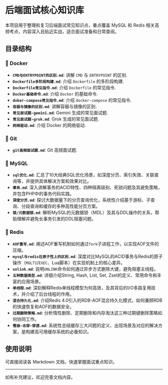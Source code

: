# 后端面试核心知识库

本项目用于整理和复习后端面试常见知识点，重点覆盖 MySQL 和 Redis 相关高频考点，内容深入且贴近实战，适合面试准备和日常查阅。

## 目录结构

### 🐳 Docker

-   **`CMD与ENTRYPOINT的区别.md`**: 讲解 `CMD` 与 `ENTRYPOINT` 的区别.
-   **`Dockerfile多阶段构建.md`**: 介绍 `Dockerfile` 的多阶段构建.
-   **`Dockerfile常见指令.md`**: 介绍 `Dockerfile` 的常见指令.
-   **`Docker基础命令.md`**: 介绍 `Docker` 的基础命令.
-   **`doker-compose常见指令.md`**: 介绍 `docker-compose` 的常见指令.
-   **`容器与镜像的区别.md`**: 讲解容器与镜像的区别.
-   **`常见面试题-gemini.md`**: Gemini 生成的常见面试题.
-   **`常见面试题-grok.md`**: Grok 生成的常见面试题.
-   **`网络驱动.md`**: 介绍 Docker 的网络驱动.

### 🐙 Git

-   **`git高频面试题.md`**: Git 高频面试题.

### 🐘 MySQL

-   **`sql优化.md`**: 汇总了10大经典SQL优化场景，如深度分页、索引失效、关联查询等，并提供具体解决方案和效果对比。
-   **`事务.md`**: 深入讲解事务的ACID特性、四种隔离级别、死锁问题及其避免策略，并包含PHP中的事务代码实践。
-   **`深度分页.md`**: 探讨大数据量下的分页查询优化，系统性介绍基于游标、子查询、分段查询和缓存的多种高性能分页方案。
-   **`锁/元数据锁.md`**: 解析MySQL的元数据锁（MDL）及其与DDL操作的关系，帮助理解并避免长事务引发的DDL阻塞问题。

### 🚀 Redis

-   **`AOF重写.md`**: 阐述AOF重写机制如何通过`fork`子进程工作，以实现AOF文件的压缩。
-   **`mysql与redis在原子性上的区别.md`**: 深度对比MySQL的ACID事务与Redis的原子操作（`MULTI`/`EXEC`、Lua脚本）在实现机制上的核心差异。
-   **`unlink.md`**: 说明`UNLINK`命令如何通过异步方式删除大键，避免阻塞主线程。
-   **`五种数据类型.md`**: 详细介绍String, Hash, List, Set, Zset的定义、常用命令和丰富的应用场景。
-   **`单线程.md`**: 深刻解释Redis单线程模型为何高效，及其背后的I/O多路复用技术，并介绍了后台线程的作用。
-   **`混合持久化.md`**: 介绍Redis 4.0引入的RDB-AOF混合持久化模式，如何兼顾RDB的快速恢复和AOF的数据安全。
-   **`过期删除策略.md`**: 分析惰性删除、定期删除和内存淘汰这三种过期键删除策略如何协同工作。
-   **`雪崩-击穿-穿透.md`**: 系统性总结缓存三大问题的定义、出现场景及对应的解决方案，是构建高可用缓存系统的必备知识。

## 使用说明

可直接阅读各 Markdown 文档，快速掌握面试重点知识。

---

如有补充建议，欢迎完善文档内容。